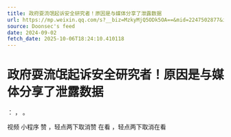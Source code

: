 ```yaml
---
title: 政府耍流氓起诉安全研究者！原因是与媒体分享了泄露数据
url: https://mp.weixin.qq.com/s?__biz=MzkyMjQ5ODk5OA==&mid=2247502877&idx=2&sn=7434e54927f2d57d0c19bb80f52f8bdb
source: Doonsec's feed
date: 2024-09-02
fetch_date: 2025-10-06T18:24:10.410118
---
```


# 政府耍流氓起诉安全研究者！原因是与媒体分享了泄露数据

：
，
。

视频
小程序
赞
，轻点两下取消赞
在看
，轻点两下取消在看